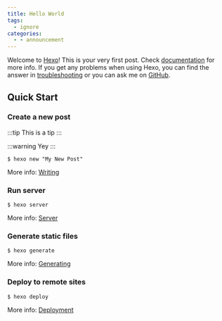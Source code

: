 ```yaml
---
title: Hello World
tags:
  - ignore
categories:
  - - announcement
---
```


Welcome to [Hexo](https://hexo.io/ "")! This is your very first post. Check [documentation](https://hexo.io/docs/ "") for more info. If you get any problems when using Hexo, you can find the answer in [troubleshooting](https://hexo.io/docs/troubleshooting.html "") or you can ask me on [GitHub](https://github.com/hexojs/hexo/issues "").

## Quick Start

### Create a new post

:::tip
This is a tip
:::

:::warning
Yey
:::

```shell
$ hexo new "My New Post"
```

More info: [Writing](https://hexo.io/docs/writing.html "")

### Run server

```shell
$ hexo server
```

More info: [Server](https://hexo.io/docs/server.html "")

### Generate static files

```shell
$ hexo generate
```

More info: [Generating](https://hexo.io/docs/generating.html "")

### Deploy to remote sites

```shell
$ hexo deploy
```

More info: [Deployment](https://hexo.io/docs/one-command-deployment.html "")
